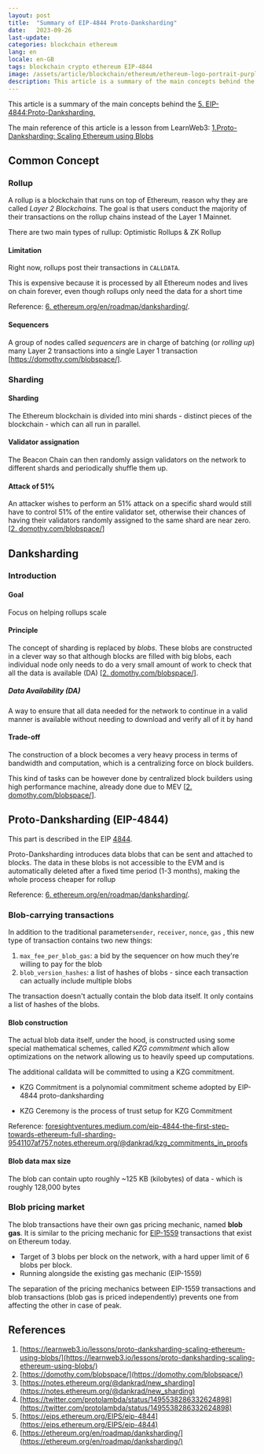 ```yaml
---
layout: post
title:  "Summary of EIP-4844 Proto-Danksharding"
date:   2023-09-26
last-update: 
categories: blockchain ethereum
lang: en
locale: en-GB
tags: blockchain crypto ethereum EIP-4844
image: /assets/article/blockchain/ethereum/ethereum-logo-portrait-purple-purple.png
description: This article is a summary of the main concepts behind the EIP-4844:Proto-Danksharding where the main goal is to scale Ethereum using Blob.
---
```


This article is a summary of the main concepts behind the [5. EIP-4844:Proto-Danksharding,](https://eips.ethereum.org/EIPS/eip-4844)

The main reference of this article is a lesson from LearnWeb3: [1.Proto-Danksharding: Scaling Ethereum using Blobs](https://learnweb3.io/lessons/proto-danksharding-scaling-ethereum-using-blobs/)

## Common Concept

### Rollup

A rollup is a blockchain that runs on top of Ethereum, reason why they are called *Layer 2 Blockchains.* The goal is that users conduct the majority of their transactions on the rollup chains instead of the Layer 1 Mainnet. 

There are two main types of rullup: Optimistic Rollups & ZK Rollup

#### Limitation

Right now, rollups post their transactions in `CALLDATA`.

This is expensive because it is processed by all Ethereum nodes and lives on chain forever, even though rollups only need the data for a short time

Reference: [6. ethereum.org/en/roadmap/danksharding/](https://ethereum.org/en/roadmap/danksharding/).

#### Sequencers

A group of nodes called *sequencers* are in charge of batching (or *rolling up*) many Layer 2 transactions into a single Layer 1 transaction [https://domothy.com/blobspace/].

### Sharding

#### Sharding

The Ethereum blockchain is divided into mini shards - distinct pieces of the blockchain - which can all run in parallel.

#### Validator assignation

The Beacon Chain can then randomly assign validators on the network to different shards and periodically shuffle them up. 

#### Attack of 51%

An attacker wishes to perform an 51% attack on a specific shard would still have to  control 51% of the entire validator set, otherwise their chances of  having their validators randomly assigned to the same shard are near  zero. [[2. domothy.com/blobspace/](https://domothy.com/blobspace/)]

## Danksharding

###  Introduction

#### Goal

Focus on helping rollups scale

#### Principle

The concept of sharding is replaced by *blobs*. These blobs are constructed in a clever way so that although blocks are filled with big blobs, each individual node only needs to do a very small amount of work to check that all the data is  available (DA) [[2. domothy.com/blobspace/](https://domothy.com/blobspace/)].

##### Data Availability (DA)

 A way to ensure that all data needed for the network to continue in a valid manner is available without needing to download and verify all of it by hand

#### Trade-off

The construction of a block becomes a very heavy process in terms of bandwidth  and computation, which is a centralizing force on block builders.

This kind of tasks can be however done by centralized block builders using  high performance machine, already done due to MEV [[2. domothy.com/blobspace/](https://domothy.com/blobspace/)].

## Proto-Danksharding (EIP-4844)

This part is described in the EIP [4844](https://eips.ethereum.org/EIPS/eip-4844).

Proto-Danksharding introduces data blobs that can be sent and attached to blocks. The data in these blobs is not accessible to the EVM and is automatically deleted after a fixed time period (1-3 months), making the whole process cheaper for rollup 

Reference: [6. ethereum.org/en/roadmap/danksharding/](https://ethereum.org/en/roadmap/danksharding/).

### Blob-carrying transactions

In addition to the traditional parameter`sender`, `receiver`, `nonce`, `gas` , this new type of transaction contains two new things:

1. `max_fee_per_blob_gas`: a bid by the sequencer on how much they're willing to pay for the blob
2. `blob_version_hashes`: a list of hashes of blobs - since each transaction can actually include multiple blobs

The transaction doesn't actually contain the blob data itself. It only contains a list of hashes of the blobs. 

#### Blob construction

The actual blob data itself, under the hood, is constructed using some special mathematical schemes, called *KZG commitment* which allow optimizations on the network allowing us to heavily speed up computations.

The additional calldata will be committed to using a KZG commitment.

- KZG Commitment is a polynomial commitment scheme adopted by EIP-4844 proto-danksharding

- KZG Ceremony is the process of trust setup for KZG Commitment

Reference: [foresightventures.medium.com/eip-4844-the-first-step-towards-ethereum-full-sharding-9541107af757](https://foresightventures.medium.com/eip-4844-the-first-step-towards-ethereum-full-sharding-9541107af757),[notes.ethereum.org/@dankrad/kzg_commitments_in_proofs](https://notes.ethereum.org/@dankrad/kzg_commitments_in_proofs)

#### Blob data max size

The blob can contain upto roughly ~125 KB (kilobytes) of data - which is roughly 128,000 bytes

### Blob pricing market

The blob transactions have their own gas pricing mechanic, named **blob gas**. It is similar to the pricing mechanic for [EIP-1559](https://eips.ethereum.org/EIPS/eip-1559) transactions that exist on Ethereum today. 

- Target of 3 blobs per block on the network, with a hard upper limit of 6 blobs per block. 
- Running alongside the existing gas mechanic (EIP-1559)

The separation of the pricing mechanics between EIP-1559 transactions and blob transactions (blob gas is priced independently) prevents one from affecting the other in case of peak.

## References

1. [https://learnweb3.io/lessons/proto-danksharding-scaling-ethereum-using-blobs/](https://learnweb3.io/lessons/proto-danksharding-scaling-ethereum-using-blobs/)
2. [https://domothy.com/blobspace/](https://domothy.com/blobspace/)
3. [https://notes.ethereum.org/@dankrad/new_sharding](https://notes.ethereum.org/@dankrad/new_sharding)
4. [https://twitter.com/protolambda/status/1495538286332624898](https://twitter.com/protolambda/status/1495538286332624898)
5. [https://eips.ethereum.org/EIPS/eip-4844](https://eips.ethereum.org/EIPS/eip-4844)
6. [https://ethereum.org/en/roadmap/danksharding/](https://ethereum.org/en/roadmap/danksharding/)